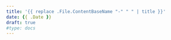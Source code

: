 ```yaml
---
title: '{{ replace .File.ContentBaseName "-" " " | title }}'
date: {{ .Date }}
draft: true
#type: docs
---
```

